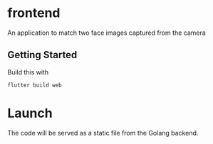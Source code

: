 # frontend

An application to match two face images captured from the camera

## Getting Started

Build this with

`flutter build web`

# Launch

The code will be served as a static file from the Golang backend. 
